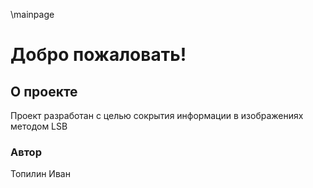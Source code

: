 \mainpage

# Добро пожаловать!
## О проекте
Проект разработан с целью сокрытия информации в изображениях методом LSB
### Автор
Топилин Иван
